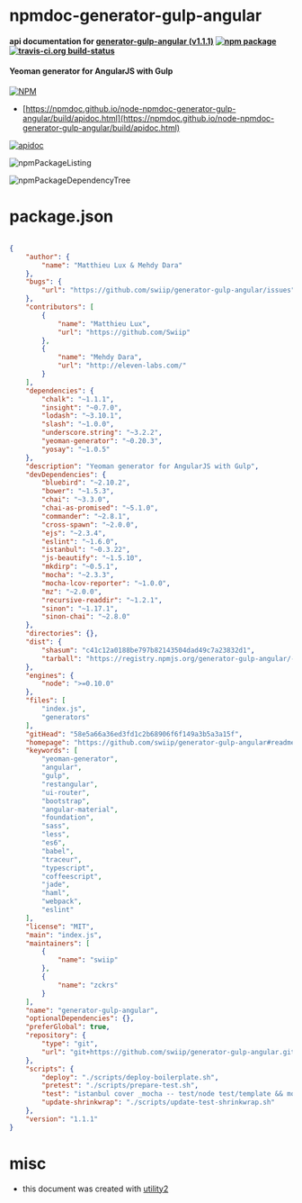 # npmdoc-generator-gulp-angular

#### api documentation for  [generator-gulp-angular (v1.1.1)](https://github.com/swiip/generator-gulp-angular#readme)  [![npm package](https://img.shields.io/npm/v/npmdoc-generator-gulp-angular.svg?style=flat-square)](https://www.npmjs.org/package/npmdoc-generator-gulp-angular) [![travis-ci.org build-status](https://api.travis-ci.org/npmdoc/node-npmdoc-generator-gulp-angular.svg)](https://travis-ci.org/npmdoc/node-npmdoc-generator-gulp-angular)

#### Yeoman generator for AngularJS with Gulp

[![NPM](https://nodei.co/npm/generator-gulp-angular.png?downloads=true&downloadRank=true&stars=true)](https://www.npmjs.com/package/generator-gulp-angular)

- [https://npmdoc.github.io/node-npmdoc-generator-gulp-angular/build/apidoc.html](https://npmdoc.github.io/node-npmdoc-generator-gulp-angular/build/apidoc.html)

[![apidoc](https://npmdoc.github.io/node-npmdoc-generator-gulp-angular/build/screenCapture.buildCi.browser.%252Ftmp%252Fbuild%252Fapidoc.html.png)](https://npmdoc.github.io/node-npmdoc-generator-gulp-angular/build/apidoc.html)

![npmPackageListing](https://npmdoc.github.io/node-npmdoc-generator-gulp-angular/build/screenCapture.npmPackageListing.svg)

![npmPackageDependencyTree](https://npmdoc.github.io/node-npmdoc-generator-gulp-angular/build/screenCapture.npmPackageDependencyTree.svg)



# package.json

```json

{
    "author": {
        "name": "Matthieu Lux & Mehdy Dara"
    },
    "bugs": {
        "url": "https://github.com/swiip/generator-gulp-angular/issues"
    },
    "contributors": [
        {
            "name": "Matthieu Lux",
            "url": "https://github.com/Swiip"
        },
        {
            "name": "Mehdy Dara",
            "url": "http://eleven-labs.com/"
        }
    ],
    "dependencies": {
        "chalk": "~1.1.1",
        "insight": "~0.7.0",
        "lodash": "~3.10.1",
        "slash": "~1.0.0",
        "underscore.string": "~3.2.2",
        "yeoman-generator": "~0.20.3",
        "yosay": "~1.0.5"
    },
    "description": "Yeoman generator for AngularJS with Gulp",
    "devDependencies": {
        "bluebird": "~2.10.2",
        "bower": "~1.5.3",
        "chai": "~3.3.0",
        "chai-as-promised": "~5.1.0",
        "commander": "~2.8.1",
        "cross-spawn": "~2.0.0",
        "ejs": "~2.3.4",
        "eslint": "~1.6.0",
        "istanbul": "~0.3.22",
        "js-beautify": "~1.5.10",
        "mkdirp": "~0.5.1",
        "mocha": "~2.3.3",
        "mocha-lcov-reporter": "~1.0.0",
        "mz": "~2.0.0",
        "recursive-readdir": "~1.2.1",
        "sinon": "~1.17.1",
        "sinon-chai": "~2.8.0"
    },
    "directories": {},
    "dist": {
        "shasum": "c41c12a0188be797b82143504dad49c7a23832d1",
        "tarball": "https://registry.npmjs.org/generator-gulp-angular/-/generator-gulp-angular-1.1.1.tgz"
    },
    "engines": {
        "node": ">=0.10.0"
    },
    "files": [
        "index.js",
        "generators"
    ],
    "gitHead": "58e5a66a36ed3fd1c2b68906f6f149a3b5a3a15f",
    "homepage": "https://github.com/swiip/generator-gulp-angular#readme",
    "keywords": [
        "yeoman-generator",
        "angular",
        "gulp",
        "restangular",
        "ui-router",
        "bootstrap",
        "angular-material",
        "foundation",
        "sass",
        "less",
        "es6",
        "babel",
        "traceur",
        "typescript",
        "coffeescript",
        "jade",
        "haml",
        "webpack",
        "eslint"
    ],
    "license": "MIT",
    "main": "index.js",
    "maintainers": [
        {
            "name": "swiip"
        },
        {
            "name": "zckrs"
        }
    ],
    "name": "generator-gulp-angular",
    "optionalDependencies": {},
    "preferGlobal": true,
    "repository": {
        "type": "git",
        "url": "git+https://github.com/swiip/generator-gulp-angular.git"
    },
    "scripts": {
        "deploy": "./scripts/deploy-boilerplate.sh",
        "pretest": "./scripts/prepare-test.sh",
        "test": "istanbul cover _mocha -- test/node test/template && mocha test/inception/test-inception.js -ig protractor --no-insight",
        "update-shrinkwrap": "./scripts/update-test-shrinkwrap.sh"
    },
    "version": "1.1.1"
}
```



# misc
- this document was created with [utility2](https://github.com/kaizhu256/node-utility2)
